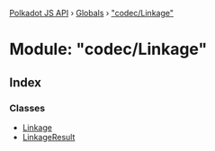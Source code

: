 [Polkadot JS API](../README.md) › [Globals](../globals.md) › ["codec/Linkage"](_codec_linkage_.md)

# Module: "codec/Linkage"

## Index

### Classes

* [Linkage](../classes/_codec_linkage_.linkage.md)
* [LinkageResult](../classes/_codec_linkage_.linkageresult.md)
